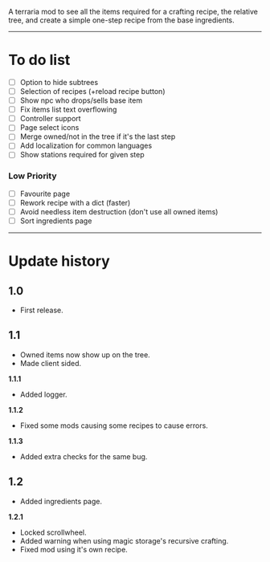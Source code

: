 A terraria mod to see all the items required for a crafting recipe, the relative tree, and create a simple one-step recipe from the base ingredients.

---
# To do list
- [ ] Option to hide subtrees
- [ ] Selection of recipes (+reload recipe button)
- [ ] Show npc who drops/sells base item
- [ ] Fix items list text overflowing
- [ ] Controller support
- [ ] Page select icons
- [ ] Merge owned/not in the tree if it's the last step
- [ ] Add localization for common languages
- [ ] Show stations required for given step
### Low Priority
- [ ] Favourite page
- [ ] Rework recipe with a dict (faster)
- [ ] Avoid needless item destruction (don't use all owned items)
- [ ] Sort ingredients page
---
# Update history
## 1.0
 - First release.

## 1.1
 - Owned items now show up on the tree.
 - Made client sided.

**1.1.1**
 - Added logger.

**1.1.2**
 - Fixed some mods causing some recipes to cause errors.

**1.1.3**
 - Added extra checks for the same bug.
## 1.2
 - Added ingredients page.

**1.2.1**
 - Locked scrollwheel.
 - Added warning when using magic storage's recursive crafting.
 - Fixed mod using it's own recipe.
